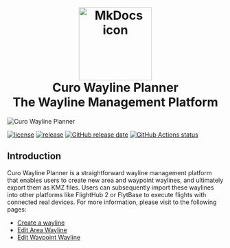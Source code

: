<h1 align="center">
<img src="https://curo-user-manual.kenstack.io/images/sp-logo.png" alt="MkDocs icon" width="170">
<br>Curo Wayline Planner<br>The Wayline Management Platform
</h1>

![Curo Wayline Planner](https://curo-user-manual.kenstack.io/images/waypoint-wayline.png)



[![license](https://img.shields.io/github/license/sphere-drones-dev/documentation.svg)](https://github.com/sphere-drones-dev/documentation/blob/main/LICENSE)
[![release](https://img.shields.io/github/release/sphere-drones-dev/documentation.svg)](https://github.com/sphere-drones-dev/documentation/releases/latest)
[![GitHub release date](https://img.shields.io/github/release-date/sphere-drones-dev/documentation.svg)](https://github.com/sphere-drones-dev/documentation/releases)
[![GitHub Actions status](https://github.com/sphere-drones-dev/documentation/workflows/github%20pages/badge.svg)](https://github.com/sphere-drones-dev/documentation/actions)

<!-- https://shields.io/ -->

## Introduction

Curo Wayline Planner is a straightforward wayline management platform that enables users to create new area and waypoint waylines, and ultimately export them as KMZ files. Users can subsequently import these waylines into other platforms like FlightHub 2 or FlytBase to execute flights with connected real devices. For more information, please visit to the following pages:

- [Create a wayline](/create-wayline)
- [Edit Area Wayline](/edit-area-wayline)
- [Edit Waypoint Wayline](/edit-waypoint-wayline)
